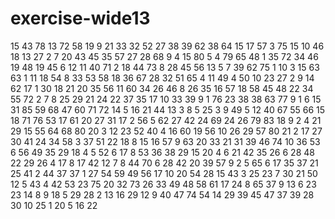 # exercise-wide13
15
43
78
13
72
58
19
9
21
33
32
52
27
38
39
62
38
64
15
17
57
3
75
15
10
46
18
13
27
2
7
20
43
45
35
57
27
28
68
9
4
15
80
5
4
79
65
48
1
35
72
34
46
19
48
19
45
6
12
11
40
71
2
18
44
73
8
28
45
56
13
5
7
39
62
75
1
10
3
15
63
63
1
11
18
54
8
33
53
58
18
36
67
28
32
51
65
4
11
49
4
50
10
23
27
2
9
14
62
17
1
30
18
21
20
35
56
11
60
34
26
46
8
26
35
16
57
18
58
45
48
22
34
55
72
2
7
8
25
29
21
24
22
37
35
17
10
33
39
9
1
76
23
38
38
63
77
9
1
6
15
31
85
59
68
47
60
71
72
14
5
16
21
44
13
3
8
5
25
3
9
49
5
12
40
67
55
66
15
18
71
76
53
17
61
20
27
31
17
2
56
5
62
27
42
24
69
24
26
79
83
18
9
2
4
21
29
15
55
64
68
80
20
3
12
23
52
40
4
16
60
19
56
10
26
29
57
80
21
2
17
27
30
41
24
34
58
3
37
51
22
18
8
15
16
57
9
63
20
33
21
31
39
46
74
10
36
53
6
56
49
35
29
18
4
5
52
6
17
8
53
36
38
29
15
20
4
6
21
42
35
26
6
28
48
22
29
26
4
17
8
17
42
12
7
8
44
70
6
28
42
20
39
57
9
2
5
65
6
17
35
37
21
25
41
2
44
37
37
1
27
54
59
49
56
17
10
20
54
28
15
43
3
25
23
7
30
21
50
12
5
43
4
42
53
23
75
20
32
73
26
33
49
48
58
61
17
24
8
65
37
9
13
6
23
23
14
8
9
18
5
29
28
2
13
16
29
12
9
40
47
74
54
14
29
39
45
47
37
39
28
30
10
25
1
20
5
16
22
